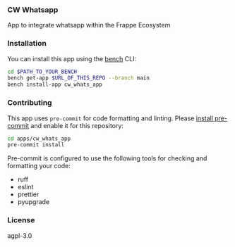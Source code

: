 ### CW Whatsapp

App to integrate whatsapp within the Frappe Ecosystem

### Installation

You can install this app using the [bench](https://github.com/frappe/bench) CLI:

```bash
cd $PATH_TO_YOUR_BENCH
bench get-app $URL_OF_THIS_REPO --branch main
bench install-app cw_whats_app
```

### Contributing

This app uses `pre-commit` for code formatting and linting. Please [install pre-commit](https://pre-commit.com/#installation) and enable it for this repository:

```bash
cd apps/cw_whats_app
pre-commit install
```

Pre-commit is configured to use the following tools for checking and formatting your code:

- ruff
- eslint
- prettier
- pyupgrade

### License

agpl-3.0
